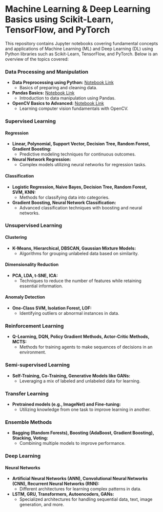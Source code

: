# Machine Learning & Deep Learning Basics using Scikit-Learn, TensorFlow, and PyTorch

This repository contains Jupyter notebooks covering fundamental concepts and applications of Machine Learning (ML) and Deep Learning (DL) using Python libraries such as Scikit-Learn, TensorFlow, and PyTorch. Below is an overview of the topics covered:

### Data Processing and Manipulation

- **Data Preprocessing using Python:** [Notebook Link](https://github.com/abhimanyus1997/ML-Basics/blob/main/01-Data%20Preprocessing.ipynb)
  - Basics of preparing and cleaning data.
- **Pandas Basics:** [Notebook Link](https://github.com/abhimanyus1997/ML-Basics/blob/main/misc-notebooks/Pandas%20-%20Basics.ipynb)
  - Introduction to data manipulation using Pandas.
- **OpenCV Basics to Advanced:** [Notebook Link](https://github.com/abhimanyus1997/ML-Basics/blob/main/misc-notebooks/opencv/01%20Basic%20OpenCV.ipynb)
  - Learning computer vision fundamentals with OpenCV.

### Supervised Learning

#### Regression

- **Linear, Polynomial, Support Vector, Decision Tree, Random Forest, Gradient Boosting:**
  - Predictive modeling techniques for continuous outcomes.
- **Neural Network Regression:**
  - Complex models utilizing neural networks for regression tasks.

#### Classification

- **Logistic Regression, Naive Bayes, Decision Tree, Random Forest, SVM, KNN:**
  - Methods for classifying data into categories.
- **Gradient Boosting, Neural Network Classification:**
  - Advanced classification techniques with boosting and neural networks.

### Unsupervised Learning

#### Clustering

- **K-Means, Hierarchical, DBSCAN, Gaussian Mixture Models:**
  - Algorithms for grouping unlabeled data based on similarity.

#### Dimensionality Reduction

- **PCA, LDA, t-SNE, ICA:**
  - Techniques to reduce the number of features while retaining essential information.

#### Anomaly Detection

- **One-Class SVM, Isolation Forest, LOF:**
  - Identifying outliers or abnormal instances in data.

### Reinforcement Learning

- **Q-Learning, DQN, Policy Gradient Methods, Actor-Critic Methods, MCTS:**
  - Methods for training agents to make sequences of decisions in an environment.

### Semi-supervised Learning

- **Self-Training, Co-Training, Generative Models like GANs:**
  - Leveraging a mix of labeled and unlabeled data for learning.

### Transfer Learning

- **Pretrained models (e.g., ImageNet) and Fine-tuning:**
  - Utilizing knowledge from one task to improve learning in another.

### Ensemble Methods

- **Bagging (Random Forests), Boosting (AdaBoost, Gradient Boosting), Stacking, Voting:**
  - Combining multiple models to improve performance.

### Deep Learning

#### Neural Networks

- **Artificial Neural Networks (ANN), Convolutional Neural Networks (CNN), Recurrent Neural Networks (RNN):**
  - Different architectures for learning complex patterns in data.
- **LSTM, GRU, Transformers, Autoencoders, GANs:**
  - Specialized architectures for handling sequential data, text, image generation, and more.
